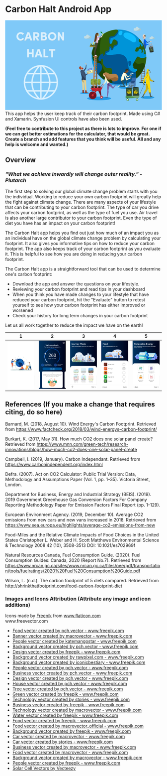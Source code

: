 # Carbon Halt Android App
![alt text](https://github.com/JimmyXelectroN/Carbon-Halt-Android-App/blob/master/Preview/feature.png) 
This app helps the user keep track of their carbon footprint. Made using C# and Xamarin. Synfusion UI controls have also been used.

**(Feel free to contribute to this project as there is lots to improve. For one if we can get better estimations for the calculator, that would be great. Create a branch and add features that you think will be useful. All and any help is welcome and wanted.)**

## Overview

### *"What we achieve inwardly will change outer reality." - Plutarch*

The first step to solving our global climate change problem starts with you the individual. Working to reduce your own carbon footprint will greatly help the fight against climate change. There are many aspects of your lifestyle that can be contributing to your carbon footprint. The type of car you drive affects your carbon footprint, as well as the type of fuel you use. Air travel is also another large contributor to your carbon footprint. Even the type of diet you have has an impact on your carbon footprint! 

The Carbon Halt app helps you find out just how much of an impact you as an individual have on the global climate change problem by calculating your footprint. It also gives you informative tips on how to reduce your carbon footprint. The app also keeps track of your carbon footprint as you evaluate it. This is helpful to see how you are doing in reducing your carbon footprint. 

The Carbon Halt app is a straightforward tool that can be used to determine one's carbon footprint: 
- Download the app and answer the questions on your lifestyle. 
- Reviewing your carbon footprint and read tips in your dashboard 
- When you think you have made changes to your lifestyle that have reduced your carbon footprint, hit the "Evaluate" button to retest yourself to see how your carbon footprint has either improved or worsened 
- Check your history for long term changes in your carbon footprint 

Let us all work together to reduce the impact we have on the earth!

1 | 2 | 3 | 4 | 5 
--- | --- | --- | --- | --- 
![alt text](https://github.com/JimmyXelectroN/Carbon-Halt-Android-App/blob/master/Preview/1.jpg) |   ![alt text](https://github.com/JimmyXelectroN/Carbon-Halt-Android-App/blob/master/Preview/2.jpg) |   ![alt text](https://github.com/JimmyXelectroN/Carbon-Halt-Android-App/blob/master/Preview/3.jpg) |   ![alt text](https://github.com/JimmyXelectroN/Carbon-Halt-Android-App/blob/master/Preview/4.jpg) |   ![alt text](https://github.com/JimmyXelectroN/Carbon-Halt-Android-App/blob/master/Preview/5.jpg) 

## References (If you make a change that requires citing, do so here)

Barnard, M. (2018, August 10). Wind Energy's Carbon Footprint. Retrieved from https://www.factcheck.org/2018/03/wind-energys-carbon-footprint/

Burkart, K. (2017, May 31). How much CO2 does one solar panel create? Retrieved from https://www.mnn.com/green-tech/research-innovations/blogs/how-much-co2-does-one-solar-panel-create

Campbell, I. (2019, January). Carbon Independant. Retrieved from https://www.carbonindependent.org/index.html

Defra. (2007). Act on CO2 Calculator: Public Trial Version: Data, Methodology and Assumptions Paper (Vol. 1, pp. 1–35). Victoria Street, London.

Department for Business, Energy and Industrial Strategy (BEIS). (2019). 2019 Government Greenhouse Gas Conversion Factors For Company Reporting Methodology Paper for Emission Factors Final Report (pp. 1–129).

European Environment Agency. (2019, December 10). Average CO2 emissions from new cars and new vans increased in 2018. Retrieved from https://www.eea.europa.eu/highlights/average-co2-emissions-from-new

Food-Miles and the Relative Climate Impacts of Food Choices in the United States
Christopher L. Weber and H. Scott Matthews
Environmental Science & Technology 2008 42 (10), 3508-3513
DOI: 10.1021/es702969f

Natural Resources Canada, Fuel Consumption Guide. (2020). Fuel Consumption Guides: Canada, 2020 (Report No.7). Retrieved from https://www.nrcan.gc.ca/sites/www.nrcan.gc.ca/files/oee/pdf/transportation/tools/fuelratings/2020%20Fuel%20Consumption%20Guide.pdf

Wilson, L. (n.d.). The carbon foodprint of 5 diets compared. Retrieved from http://shrinkthatfootprint.com/food-carbon-footprint-diet

### Images and Icons Attribution (Attribute any image and icon additions)

<div>Icons made by <a href="https://www.flaticon.com/authors/freepik" title="Freepik">Freepik</a> from <a href="https://www.flaticon.com/" title="Flaticon">www.flaticon.com</a></div> www.freevector.com

- <a href="https://www.freepik.com/free-photos-vectors/food">Food vector created by pch.vector - www.freepik.com</a>
- <a href="https://www.freepik.com/free-photos-vectors/banner">Banner vector created by macrovector - www.freepik.com</a>
- <a href="https://www.freepik.com/free-photos-vectors/people">People vector created by katemangostar - www.freepik.com</a>
- <a href="https://www.freepik.com/free-photos-vectors/background">Background vector created by pch.vector - www.freepik.com</a>
- <a href="https://www.freepik.com/free-photos-vectors/design">Design vector created by freepik - www.freepik.com</a>
- <a href="https://www.freepik.com/free-photos-vectors/background">Background vector created by rawpixel.com - www.freepik.com</a>
- <a href="https://www.freepik.com/free-photos-vectors/background">Background vector created by iconicbestiary - www.freepik.com</a>
- <a href="https://www.freepik.com/free-photos-vectors/people">People vector created by pch.vector - www.freepik.com</a>
- <a href="https://www.freepik.com/free-photos-vectors/business">Business vector created by pch.vector - www.freepik.com</a>
- <a href="https://www.freepik.com/free-photos-vectors/design">Design vector created by pch.vector - www.freepik.com</a>
- <a href="https://www.freepik.com/free-photos-vectors/house">House vector created by pch.vector - www.freepik.com</a>
- <a href="https://www.freepik.com/free-photos-vectors/tree">Tree vector created by pch.vector - www.freepik.com</a>
- <a href="https://www.freepik.com/free-photos-vectors/green">Green vector created by freepik - www.freepik.com</a>
- <a href="https://www.freepik.com/free-photos-vectors/technology">Technology vector created by stories - www.freepik.com</a>
- <a href="https://www.freepik.com/free-photos-vectors/business">Business vector created by freepik - www.freepik.com</a>
- <a href="https://www.freepik.com/free-photos-vectors/technology">Technology vector created by macrovector - www.freepik.com</a>
- <a href="https://www.freepik.com/free-photos-vectors/water">Water vector created by freepik - www.freepik.com</a>
- <a href="https://www.freepik.com/free-photos-vectors/food">Food vector created by freepik - www.freepik.com</a>
- <a href="https://www.freepik.com/free-photos-vectors/food">Food vector created by macrovector_official - www.freepik.com</a>
- <a href="https://www.freepik.com/free-photos-vectors/background">Background vector created by freepik - www.freepik.com</a>
- <a href="https://www.freepik.com/free-photos-vectors/car">Car vector created by macrovector - www.freepik.com</a>
- <a href="https://www.freepik.com/free-photos-vectors/car">Car vector created by stories - www.freepik.com</a>
- <a href="https://www.freepik.com/free-photos-vectors/business">Business vector created by macrovector - www.freepik.com</a>
- <a href="https://www.freepik.com/free-photos-vectors/food">Food vector created by macrovector - www.freepik.com</a>
- <a href="https://www.freepik.com/free-photos-vectors/background">Background vector created by macrovector - www.freepik.com</a>
- <a href="https://www.freepik.com/free-photos-vectors/people">People vector created by freepik - www.freepik.com</a>
- <a href="https://www.vecteezy.com/free-vector/solar-cell">Solar Cell Vectors by Vecteezy</a>
